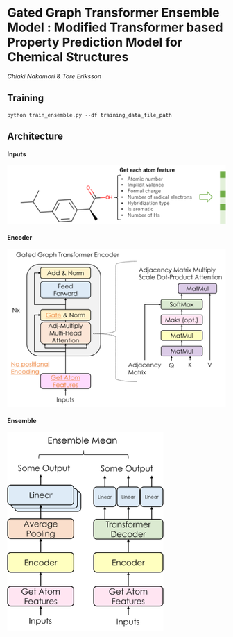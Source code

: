 # Gated Graph Transformer Ensemble Model : Modified Transformer based Property Prediction Model for Chemical Structures

*Chiaki Nakamori* & *Tore Eriksson*

## Training
```
python train_ensemble.py --df training_data_file_path
```

## Architecture
#### Inputs
<img src="Image/Inputs.png" width=720>

#### Encoder
<img src="Image/Encoder.png" width=640>

#### Ensemble
<img src="Image/Ensemble.png" width=360>
